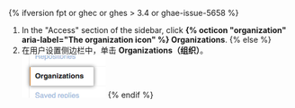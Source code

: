 {% ifversion fpt or ghec or ghes > 3.4 or ghae-issue-5658 %}
1. In the "Access" section of the sidebar, click **{% octicon "organization" aria-label="The organization icon" %} Organizations**.
{% else %}
1. 在用户设置侧边栏中，单击 **Organizations（组织）**。 ![组织的用户设置](/assets/images/help/settings/settings-user-orgs.png)
{% endif %}
